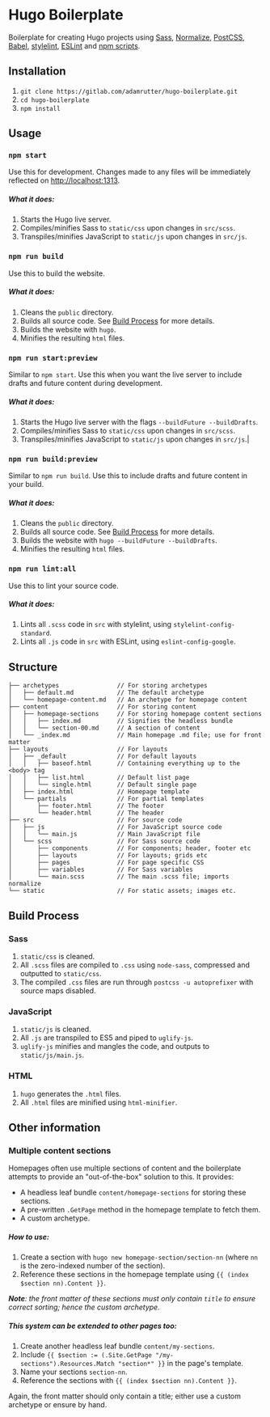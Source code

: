 # Hugo Boilerplate

Boilerplate for creating Hugo projects using [Sass](sass-lang.com "Sass"), [Normalize](necolas.github.io/normalize.css "Normalize"), [PostCSS](postcss.org "PostCSS"), [Babel](babeljs.io "Babel"), [stylelint](stylelint.io "stylelint"), [ESLint](eslint.org "ESLint") and [npm scripts](docs.npmjs.com/misc/scripts "npm scripts").

## Installation

1. `git clone https://gitlab.com/adamrutter/hugo-boilerplate.git`
2. `cd hugo-boilerplate`
3. `npm install`

## Usage

### `npm start`

Use this for development. Changes made to any files will be immediately reflected on [http://localhost:1313](http://localhost:1313).

##### What it does:

1. Starts the Hugo live server.
2. Compiles/minifies Sass to `static/css` upon changes in `src/scss`.
3. Transpiles/minifies JavaScript to `static/js` upon changes in `src/js`.

### `npm run build`

Use this to build the website.

##### What it does:

1. Cleans the `public` directory.
2. Builds all source code. See [Build Process](#build-process "Build Process") for more details.
3. Builds the website with `hugo`.
4. Minifies the resulting `html` files.

### `npm run start:preview`

Similar to `npm start`. Use this when you want the live server to include drafts and future content during development.

##### What it does:

1. Starts the Hugo live server with the flags `--buildFuture --buildDrafts`.
2. Compiles/minifies Sass to `static/css` upon changes in `src/scss`.
3. Transpiles/minifies JavaScript to `static/js` upon changes in `src/js`.|

### `npm run build:preview`

Similar to `npm run build`. Use this to include drafts and future content in your build.

##### What it does:

1. Cleans the `public` directory.
2. Builds all source code. See [Build Process](#build-process "Build Process") for more details.
3. Builds the website with `hugo --buildFuture --buildDrafts`.
4. Minifies the resulting `html` files.

### `npm run lint:all`

Use this to lint your source code.

##### What it does:

1. Lints all `.scss` code in `src` with stylelint, using `stylelint-config-standard`.
2. Lints all `.js` code in `src` with ESLint, using `eslint-config-google`.

## Structure

```
├── archetypes                // For storing archetypes
│   ├── default.md            // The default archetype
│   └── homepage-content.md   // An archetype for homepage content
├── content                   // For storing content
│   ├── homepage-sections     // For storing homepage content sections
│   │   ├── index.md          // Signifies the headless bundle
│   │   └── section-00.md     // A section of content
│   └── _index.md             // Main homepage .md file; use for front matter
├── layouts                   // For layouts
│   ├── _default              // For default layouts
│   │   ├── baseof.html       // Containing everything up to the <body> tag
│   │   ├── list.html         // Default list page
│   │   └── single.html       // Default single page
│   ├── index.html            // Homepage template
│   └── partials              // For partial templates
│       ├── footer.html       // The footer
│       └── header.html       // The header
├── src                       // For source code
│   ├── js                    // For JavaScript source code
│   │   └── main.js           // Main JavaScript file
│   └── scss                  // For Sass source code
│       ├── components        // For components; header, footer etc
│       ├── layouts           // For layouts; grids etc
│       ├── pages             // For page specific CSS
│       ├── variables         // For Sass variables
│       └── main.scss         // The main .scss file; imports normalize
└── static                    // For static assets; images etc.
```

## Build Process

### Sass
1. `static/css` is cleaned.
2. All `.scss` files are compiled to `.css` using `node-sass`, compressed and outputted to `static/css`.
3. The compiled `.css` files are run through `postcss -u autoprefixer` with source maps disabled.

### JavaScript
1. `static/js` is cleaned.
2. All `.js` are transpiled to ES5 and piped to `uglify-js`.
3. `uglify-js` minifies and mangles the code, and outputs to `static/js/main.js`.

### HTML
1. `hugo` generates the `.html` files.
2. All `.html` files are minified using `html-minifier`.

## Other information

### Multiple content sections

Homepages often use multiple sections of content and the boilerplate attempts to provide an "out-of-the-box" solution to this. It provides:

* A headless leaf bundle `content/homepage-sections` for storing these sections.
* A pre-written `.GetPage` method in the homepage template to fetch them.
* A custom archetype.

##### How to use:

1. Create a section with `hugo new homepage-section/section-nn` (where `nn` is the zero-indexed number of the section).
2. Reference these sections in the homepage template using `{{ (index $section nn).Content }}`.

*__Note__: the front matter of these sections must only contain `title` to ensure correct sorting; hence the custom archetype.*

##### This system can be extended to other pages too:

1. Create another headless leaf bundle `content/my-sections`.
2. Include `{{ $section := (.Site.GetPage "/my-sections").Resources.Match "section*" }}` in the page's template.
3. Name your sections `section-nn`.
4. Reference the sections with `{{ (index $section nn).Content }}`.

Again, the front matter should only contain a title; either use a custom archetype or ensure by hand.
